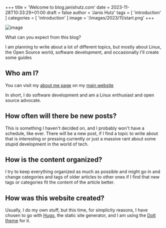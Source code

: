+++
title = 'Welcome to blog.janishutz.com'
date = 2023-11-28T10:33:29+01:00
draft = false
author = 'Janis Hutz'
tags = [ 'introduction' ]
categories = [ 'introduction' ]
image = '/images/2023/11/start.png'
+++

![image](/images/2023/11/start.png)

What can you expect from this blog?

I am planning to write about a lot of different topics, but mostly about Linux, the Open Source world, software development, and occasionally I'll create some guides

## Who am I?
You can visit my [about me page](https://janishutz.com/about/aboutme) on my [main website](https://janishutz.com)

In short, I do software development and am a Linux enthusiast and open source advocate.

## How often will there be new posts?
This is something I haven't decided on, and I probably won't have a schedule, like ever. There will be a new post, if I find a topic to write about that is interesting or pressing currently or just a massive rant about some stupid development in the world of tech.

## How is the content organized?
I try to keep everything organized as much as possible and might go in and change categories and tags of older articles to other ones if I find that new tags or categories fit the content of the article better.

## How was this website created?
Usually, I do my own stuff, but this time, for simplicity reasons, I have chosen to go with [Hugo](https://gohugo.io), the static site generator, and I am using the [DoIt theme](https://github.com/HEIGE-PCloud/DoIt) for it.


